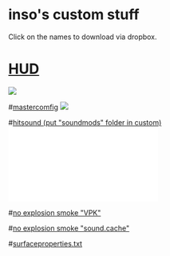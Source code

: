 # inso's custom stuff

Click on the names to download via dropbox.

# [HUD](https://www.dropbox.com/sh/32esg9z8kvna59p/AAAyH7CfvNhfvfGr9SskSuUza?dl=0)
![](https://imgur.com/39WjfSC)

#[mastercomfig](https://www.dropbox.com/sh/bfd84iwt7p4p5sj/AADWbMrYn0uaDDk1OLkb10nqa?dl=0)
![](https://imgur.com/Vj6UaTj)

#[hitsound (put "soundmods" folder in custom)](https://www.dropbox.com/sh/m4aqm2y82sh4cjr/AABQm2_PR9CNpDzOW4VVjBBPa?dl=0)
![](file:///C:/Users/pietr/Documents/sound%20preview%20hitsound/web%20design/Audio/audio.html)

#[no explosion smoke "VPK"](https://www.dropbox.com/s/tsizw0ffwqh7onc/smoke.vpk?dl=0)

#[no explosion smoke "sound.cache"](https://www.dropbox.com/s/zjfp5e41m58hee7/smoke.vpk.sound.cache?dl=0)

#[surfaceproperties.txt](https://www.dropbox.com/s/o8fhghbpoltvyuf/surfaceproperties.txt?dl=0)
